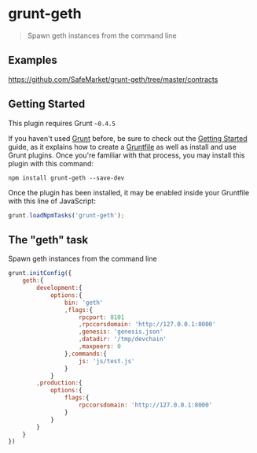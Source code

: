 # grunt-geth

> Spawn geth instances from the command line

## Examples

https://github.com/SafeMarket/grunt-geth/tree/master/contracts

## Getting Started
This plugin requires Grunt `~0.4.5`

If you haven't used [Grunt](http://gruntjs.com/) before, be sure to check out the [Getting Started](http://gruntjs.com/getting-started) guide, as it explains how to create a [Gruntfile](http://gruntjs.com/sample-gruntfile) as well as install and use Grunt plugins. Once you're familiar with that process, you may install this plugin with this command:

```shell
npm install grunt-geth --save-dev 
```

Once the plugin has been installed, it may be enabled inside your Gruntfile with this line of JavaScript:

```js
grunt.loadNpmTasks('grunt-geth');
```

## The "geth" task

Spawn geth instances from the command line

```js
grunt.initConfig({
    geth:{
        development:{
            options:{
                bin: 'geth'
                ,flags:{
                    rpcport: 8101
                    ,rpccorsdomain: 'http://127.0.0.1:8000'
                    ,genesis: 'genesis.json'
                    ,datadir: '/tmp/devchain'
                    ,maxpeers: 0
                },commands:{
                    js: 'js/test.js'
          	    }
            }
        ,production:{
            options:{
                flags:{
                    rpccorsdomain: 'http://127.0.0.1:8000'
                }
            }
        }
    }
})
```
